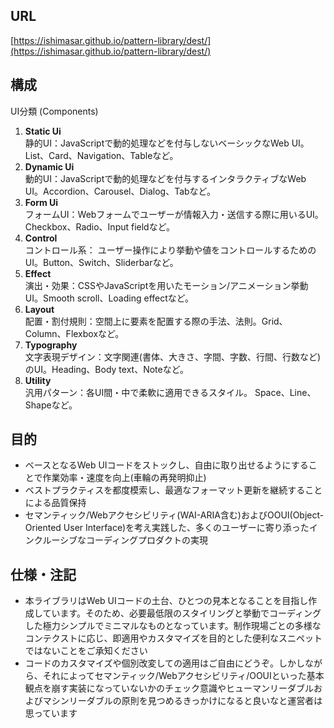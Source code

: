 ## URL
[https://ishimasar.github.io/pattern-library/dest/](https://ishimasar.github.io/pattern-library/dest/)

## 構成

UI分類 (Components)
 1. **Static Ui**  
   静的UI：JavaScriptで動的処理などを付与しないベーシックなWeb UI。List、Card、Navigation、Tableなど。
 2. **Dynamic Ui**  
   動的UI：JavaScriptで動的処理などを付与するインタラクティブなWeb UI。Accordion、Carousel、Dialog、Tabなど。
 3. **Form Ui**  
   フォームUI：Webフォームでユーザーが情報入力・送信する際に用いるUI。Checkbox、Radio、Input fieldなど。
 4. **Control**  
   コントロール系： ユーザー操作により挙動や値をコントロールするためのUI。Button、Switch、Sliderbarなど。
 5. **Effect**  
   演出・効果：CSSやJavaScriptを用いたモーション/アニメーション挙動UI。Smooth scroll、Loading effectなど。
 6. **Layout**  
   配置・割付規則：空間上に要素を配置する際の手法、法則。Grid、Column、Flexboxなど。
 7. **Typography**  
   文字表現デザイン：文字関連(書体、大きさ、字間、字数、行間、行数など)のUI。Heading、Body text、Noteなど。
 8. **Utility**  
   汎用パターン：各UI間・中で柔軟に適用できるスタイル。 Space、Line、Shapeなど。

## 目的

- ベースとなるWeb UIコードをストックし、自由に取り出せるようにすることで作業効率・速度を向上(車輪の再発明抑止)
- ベストプラクティスを都度模索し、最適なフォーマット更新を継続することによる品質保持
- セマンティック/Webアクセシビリティ(WAI-ARIA含む)およびOOUI(Object-Oriented User Interface)を考え実践した、多くのユーザーに寄り添ったインクルーシブなコーディングプロダクトの実現

## 仕様・注記

- 本ライブラリはWeb UIコードの土台、ひとつの見本となることを目指し作成しています。そのため、必要最低限のスタイリングと挙動でコーディングした極力シンプルでミニマルなものとなっています。制作現場ごとの多様なコンテクストに応じ、即適用やカスタマイズを目的とした便利なスニペットではないことをご承知ください
- コードのカスタマイズや個別改変しての適用はご自由にどうぞ。しかしながら、それによってセマンティック/Webアクセシビリティ/OOUIといった基本観点を崩す実装になっていないかのチェック意識やヒューマンリーダブルおよびマシンリーダブルの原則を見つめるきっかけになると良いなと運営者は思っています
